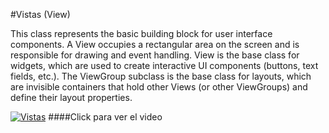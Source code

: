 
#Vistas (View)

This class represents the basic building block for user interface components. A View occupies a rectangular area on the screen and is responsible for drawing and event handling. View is the base class for widgets, which are used to create interactive UI components (buttons, text fields, etc.). The ViewGroup subclass is the base class for layouts, which are invisible containers that hold other Views (or other ViewGroups) and define their layout properties.


[![Vistas](http://tutorialeshackro.github.io/CursoAndroid/img/portfolio/submarine.png)](https://www.youtube.com/user/tutorialeshackro)
####Click para ver el video



